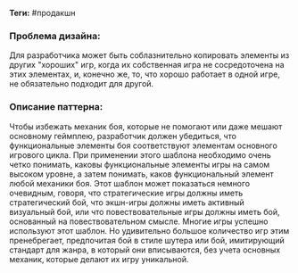 **Теги:** #продакшн 
### Проблема дизайна:
Для разработчика может быть соблазнительно копировать элементы из других "хороших" игр, когда их собственная игра не сосредоточена на этих элементах, и, конечно же, то, что хорошо работает в одной игре, не обязательно подходит для другой.
### Описание паттерна:
Чтобы избежать механик боя, которые не помогают или даже мешают основному геймплею, разработчик должен убедиться, что функциональные элементы боя соответствуют элементам основного игрового цикла. При применении этого шаблона необходимо очень четко понимать, каковы функциональные элементы игры на самом высоком уровне, а затем понимать, каков функциональный элемент любой механики боя. Этот шаблон может показаться немного очевидным, говоря, что стратегические игры должны иметь стратегический бой, что экшн-игры должны иметь активный визуальный бой, или что повествовательные игры должны иметь бой, основанный на повествовательном смысле. Многие игры успешно используют этот шаблон. Но удивительно большое количество игр этим пренебрегает, предпочитая бой в стиле шутера или бой, имитирующий стандарт для жанра, в который они вписываются, без учета основных механик, которые делают их игру уникальной.